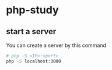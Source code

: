 # php-study

## start a server

You can create a server by this command

```sh
# php -S <IP>:<port>
php -S localhost:3000
```
